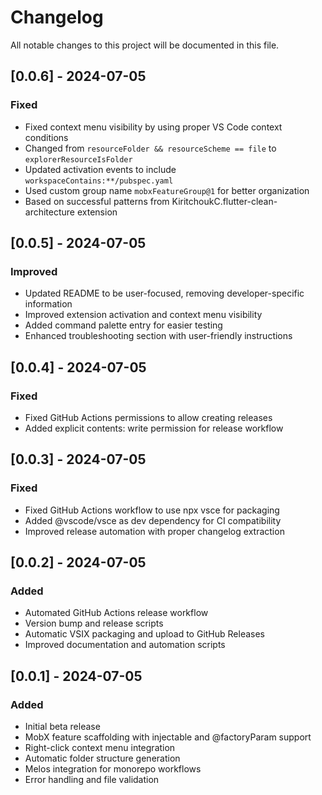 # Changelog

All notable changes to this project will be documented in this file.

## [0.0.6] - 2024-07-05
### Fixed
- Fixed context menu visibility by using proper VS Code context conditions
- Changed from `resourceFolder && resourceScheme == file` to `explorerResourceIsFolder`
- Updated activation events to include `workspaceContains:**/pubspec.yaml`
- Used custom group name `mobxFeatureGroup@1` for better organization
- Based on successful patterns from KiritchoukC.flutter-clean-architecture extension

## [0.0.5] - 2024-07-05
### Improved
- Updated README to be user-focused, removing developer-specific information
- Improved extension activation and context menu visibility
- Added command palette entry for easier testing
- Enhanced troubleshooting section with user-friendly instructions

## [0.0.4] - 2024-07-05
### Fixed
- Fixed GitHub Actions permissions to allow creating releases
- Added explicit contents: write permission for release workflow

## [0.0.3] - 2024-07-05
### Fixed
- Fixed GitHub Actions workflow to use npx vsce for packaging
- Added @vscode/vsce as dev dependency for CI compatibility
- Improved release automation with proper changelog extraction

## [0.0.2] - 2024-07-05
### Added
- Automated GitHub Actions release workflow
- Version bump and release scripts
- Automatic VSIX packaging and upload to GitHub Releases
- Improved documentation and automation scripts

## [0.0.1] - 2024-07-05
### Added
- Initial beta release
- MobX feature scaffolding with injectable and @factoryParam support
- Right-click context menu integration
- Automatic folder structure generation
- Melos integration for monorepo workflows
- Error handling and file validation 
